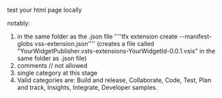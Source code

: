 ﻿test your html page locally


notably: 
1. in the same folder as the .json file ''''tfx extension create --manifest-globs vss-extension.json'''' (creates a file called "YourWidgetPublisher.vsts-extensions-YourWidgetId-0.0.1.vsix" in the same folder as .json file)
1. comments // not allowed
1. single category at this stage
1. Valid categories are: Build and release, Collaborate, Code, Test, Plan and track, Insights, Integrate, Developer samples.


